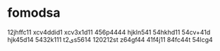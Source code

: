 # fomodsa
12jhffc11
xcv4ddid1
xcv3x1d11
456p4444
hjkln541
54hkhd11
54cv+41d
hjk45d14
5432k111
t2یs5614
120212st
z64gf44
41f4j11
84fc44t
54lcg4
